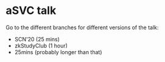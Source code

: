 # aSVC talk

Go to the different branches for different versions of the talk: 

 - SCN'20 (25 mins)
 - zkStudyClub (1 hour)
 - 25mins (probably longer than that)
